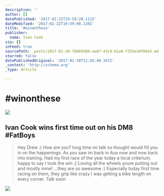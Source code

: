```yaml
---
description: ''
author: []
datePublished: '2017-02-22T19:59:20.112Z'
dateModified: '2017-02-22T19:59:00.110Z'
title: '#winonthese'
publisher:
  name: Ivan Cook
via: {}
inFeed: true
sourcePath: _posts/2017-01-30-7b869380-aa87-43c9-b1a9-f355e34f04e5.md
starred: false
datePublishedOriginal: '2017-01-30T12:26:40.347Z'
_context: 'http://schema.org'
_type: Article

---
```

# \#winonthese
![](https://the-grid-user-content.s3-us-west-2.amazonaws.com/ee012b48-01f3-4805-98d8-6c1fe17b6287.jpg)

## Ivan Cook wins first time out on his DM8 \#FatBoys

> Hey Drew :)
> How are you? long time no talk so thought would fill you in on the happenings. As you saw im back in Aus now and now back into training. Had my first race of the year today a local criterium, happy to say I took the win ;)
> Loving all the wheels youre putting out and mostly mine! ...they are so awesome :) Especially today first time racing on them, they grip like crazy I was getting a bike length on every corner.
> Talk soon

![](https://the-grid-user-content.s3-us-west-2.amazonaws.com/aa98fc99-1057-470a-925b-f1ca28312cbf.jpg)